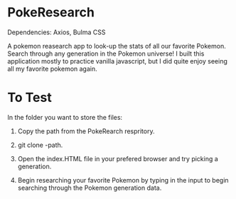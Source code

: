 # PokeResearch

Dependencies: Axios, Bulma CSS

A pokemon reasearch app to look-up the stats of all our favorite Pokemon. Search through any generation in the Pokemon universe! I built this application mostly to practice vanilla javascript, but I did quite enjoy seeing all my favorite pokemon again.

# To Test

In the folder you want to store the files:

1. Copy the path from the PokeRearch respritory.

2. git clone -path.

3. Open the index.HTML file in your prefered browser and try picking a generation.

4. Begin researching your favorite Pokemon by typing in the input to begin searching through the Pokemon generation data.
